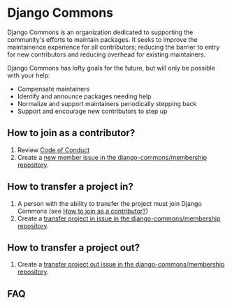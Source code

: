 # Django Commons

Django Commons is an organization dedicated to supporting the
community's efforts to maintain packages. It seeks to improve the
maintainence experience for all contributors; reducing the barrier
to entry for new contributors and reducing overhead for existing
maintainers.

Django Commons has lofty goals for the future, but will only be
possible with your help:

- Compensate maintainers
- Identify and announce packages needing help
- Normalize and support maintainers periodically stepping back
- Support and encourage new contributors to step up

## How to join as a contributor?

1. Review [Code of Conduct](https://github.com/django-commons/membership/blob/main/CODE_OF_CONDUCT.md) 
2. Create a [new member issue in the django-commons/membership repository](https://github.com/django-commons/membership/issues/new/choose).

## How to transfer a project in?

1. A person with the ability to transfer the project must join Django Commons (see [How to join as a contributor?](https://github.com/django-commons#how-to-join-as-a-contributor))
2. Create a [transfer project in issue in the django-commons/membership repository](https://github.com/django-commons/membership/issues/new/choose).

## How to transfer a project out?

1. Create a [transfer project out issue in the django-commons/membership repository](https://github.com/django-commons/membership/issues/new/choose).

## FAQ
